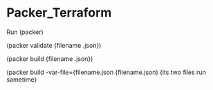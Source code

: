# Packer_Terraform
Run (packer)





 (packer validate {filename .json})







 (packer build {filename .json})








(packer build -var-file={filename.json {filename.json) {its two files run sametime}
